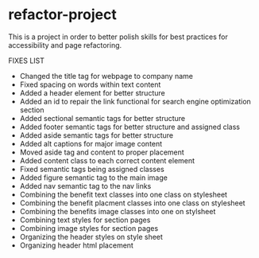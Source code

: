 # refactor-project
This is a project in order to better polish skills for best practices for accessibility and page refactoring.

FIXES LIST
- Changed the title tag for webpage to company name
- Fixed spacing on words within text content
- Added a header element for better structure
- Added an id to repair the link functional for search engine optimization section
- Added sectional semantic tags for better structure
- Added footer semantic tags for better structure and assigned class
- Added aside semantic tags for better structure
- Added alt captions for major image content
- Moved aside tag and content to proper placement
- Added content class to each correct content element
- Fixed semantic tags being assigned classes
- Added figure semantic tag to the main image
- Added nav semantic tag to the nav links
- Combining the benefit text classes into one class on stylesheet
- Combining the benefit placment classes into one class on stylesheet
- Combining the benefits image classes into one on stylsheet
- Combining text styles for section pages
- Combining image styles for section pages
- Organizing the header styles on style sheet
- Organizing header html placement